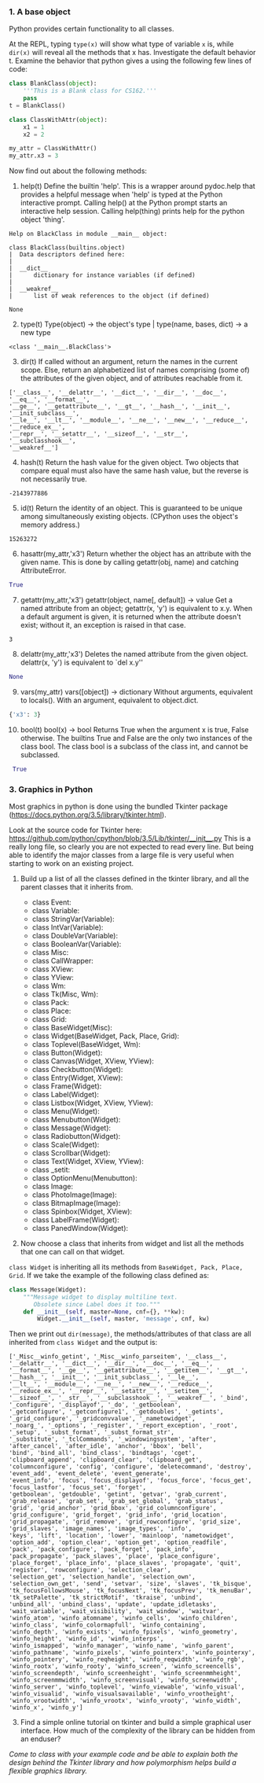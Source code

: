 ### 1. A base object
Python provides certain functionality to all classes.


At the REPL, typing `type(x)` will show what type of variable `x` is, while `dir(x)` will reveal all the methods that x has.  Investigate the default behavior t.  Examine the behavior that python gives a using the following few lines of code:

```python
class BlankClass(object):
    '''This is a Blank class for CS162.'''
    pass
t = BlankClass()

class ClassWithAttr(object):
    x1 = 1
    x2 = 2

my_attr = ClassWithAttr()
my_attr.x3 = 3
```

Now find out about the following methods:
 1. help(t) Define the builtin 'help'.
This is a wrapper around pydoc.help that provides a helpful message
when 'help' is typed at the Python interactive prompt.
Calling help() at the Python prompt starts an interactive help session.
Calling help(thing) prints help for the python object 'thing'.
 ```
 Help on BlackClass in module __main__ object:

class BlackClass(builtins.object)
 |  Data descriptors defined here:
 |
 |  __dict__
 |      dictionary for instance variables (if defined)
 |
 |  __weakref__
 |      list of weak references to the object (if defined)        

None
 ```
 2. type(t)
Type(object) -> the object's type | type(name, bases, dict) -> a new type
 ```
 <class '__main__.BlackClass'>
 ```
 3. dir(t)
If called without an argument, return the names in the current scope. Else, return an alphabetized list of names comprising (some of) the attributes of the given object, and of attributes reachable from it.
 ```
 ['__class__', '__delattr__', '__dict__', '__dir__', '__doc__', '__eq__', '__format__',
 '__ge__', '__getattribute__', '__gt__', '__hash__', '__init__', '__init_subclass__',
 '__le__', '__lt__', '__module__', '__ne__', '__new__', '__reduce__', '__reduce_ex__',
 '__repr__', '__setattr__', '__sizeof__', '__str__', '__subclasshook__', 
'__weakref__']
 ```
 4. hash(t)
 Return the hash value for the given object. Two objects that compare equal must also have the same hash value, but the reverse is not necessarily true.
 ```
 -2143977886
 ```
 5. id(t)
 Return the identity of an object. This is guaranteed to be unique among simultaneously existing objects. (CPython uses the object's memory address.)
 ```
 15263272
 ```
 6. hasattr(my_attr,'x3')
 Return whether the object has an attribute with the given name. This is done by calling getattr(obj, name) and catching AttributeError.
 ```python
 True
 ```
 7. getattr(my_attr,'x3')
 getattr(object, name[, default]) -> value
Get a named attribute from an object; getattr(x, 'y') is equivalent to x.y. When a default argument is given, it is returned when the attribute doesn't exist; without it, an exception is raised in that case.
 ```
 3
 ```
 8. delattr(my_attr,'x3')
Deletes the named attribute from the given object. delattr(x, 'y') is equivalent to `del x.y''
 ```python
 None
 ```
 9. vars(my_attr)
vars([object]) -> dictionary
Without arguments, equivalent to locals(). With an argument, equivalent to object.dict.
 ```python
 {'x3': 3}
 ```
10. bool(t)
bool(x) -> bool
Returns True when the argument x is true, False otherwise. The builtins True and False are the only two instances of the class bool. The class bool is a subclass of the class int, and cannot be subclassed.
```python
 True
 ```
 
 
 ### 3. Graphics in Python
Most graphics in python is done using the bundled Tkinter package (https://docs.python.org/3.5/library/tkinter.html).  

Look at the source code for Tkinter here:
https://github.com/python/cpython/blob/3.5/Lib/tkinter/__init__.py
This is a really long file, so clearly you are not expected to
read every line.  But being able to identify the major classes from a large
file is very useful when starting to work on an existing project.

1. Build up a list of all the classes defined in the tkinter library, and all
the parent classes that it inherits from.
    - class Event:
    - class Variable:
    - class StringVar(Variable):
    - class IntVar(Variable):
    - class DoubleVar(Variable):
    - class BooleanVar(Variable):
    - class Misc:
    - class CallWrapper:
    - class XView:
    - class YView:
    - class Wm:
    - class Tk(Misc, Wm):
    - class Pack:
    - class Place:
    - class Grid:
    - class BaseWidget(Misc):
    - class Widget(BaseWidget, Pack, Place, Grid):
    - class Toplevel(BaseWidget, Wm):
    - class Button(Widget):
    - class Canvas(Widget, XView, YView):
    - class Checkbutton(Widget):
    - class Entry(Widget, XView):
    - class Frame(Widget):
    - class Label(Widget):
    - class Listbox(Widget, XView, YView):
    - class Menu(Widget):
    - class Menubutton(Widget):
    - class Message(Widget):
    - class Radiobutton(Widget):
    - class Scale(Widget):
    - class Scrollbar(Widget):
    - class Text(Widget, XView, YView):
    - class _setit:
    - class OptionMenu(Menubutton):
    - class Image:
    - class PhotoImage(Image):
    - class BitmapImage(Image):
    - class Spinbox(Widget, XView):
    - class LabelFrame(Widget):
    - class PanedWindow(Widget):
    
    
2. Now choose a class that inherits from widget and list all the methods that
one can call on that widget.

```class Widget``` is inheriting all its methods from ```BaseWidget, Pack, Place, Grid```. If we take the example of the following class defined as:
```python
class Message(Widget):
    """Message widget to display multiline text. 
       Obsolete since Label does it too."""
    def __init__(self, master=None, cnf={}, **kw):
        Widget.__init__(self, master, 'message', cnf, kw)
```
Then we print out ```dir(message)```, the methods/attributes of that class are all inherited from ```class Widget``` and the output is:
```
['_Misc__winfo_getint', '_Misc__winfo_parseitem', '__class__', '__delattr__', '__dict__', '__dir__', '__doc__', '__eq__',
'__format__', '__ge__', '__getattribute__', '__getitem__', '__gt__', '__hash__', '__init__', '__init_subclass__', '__le__',
'__lt__', '__module__', '__ne__', '__new__', '__reduce__', '__reduce_ex__', '__repr__', '__setattr__', '__setitem__',
'__sizeof__', '__str__', '__subclasshook__', '__weakref__', '_bind', '_configure', '_displayof', '_do', '_getboolean',
'_getconfigure', '_getconfigure1', '_getdoubles', '_getints', '_grid_configure', '_gridconvvalue', '_nametowidget',
'_noarg_', '_options', '_register', '_report_exception', '_root', '_setup', '_subst_format', '_subst_format_str',
'_substitute', '_tclCommands', '_windowingsystem', 'after', 'after_cancel', 'after_idle', 'anchor', 'bbox', 'bell',
'bind', 'bind_all', 'bind_class', 'bindtags', 'cget', 'clipboard_append', 'clipboard_clear', 'clipboard_get',
'columnconfigure', 'config', 'configure', 'deletecommand', 'destroy', 'event_add', 'event_delete', 'event_generate', 
'event_info', 'focus', 'focus_displayof', 'focus_force', 'focus_get', 'focus_lastfor', 'focus_set', 'forget',
'getboolean', 'getdouble', 'getint', 'getvar', 'grab_current', 'grab_release', 'grab_set', 'grab_set_global', 'grab_status',
'grid', 'grid_anchor', 'grid_bbox', 'grid_columnconfigure', 'grid_configure', 'grid_forget', 'grid_info', 'grid_location',
'grid_propagate', 'grid_remove', 'grid_rowconfigure', 'grid_size', 'grid_slaves', 'image_names', 'image_types', 'info',
'keys', 'lift', 'location', 'lower', 'mainloop', 'nametowidget', 'option_add', 'option_clear', 'option_get', 'option_readfile',
'pack', 'pack_configure', 'pack_forget', 'pack_info', 'pack_propagate', 'pack_slaves', 'place', 'place_configure',
'place_forget', 'place_info', 'place_slaves', 'propagate', 'quit', 'register', 'rowconfigure', 'selection_clear',
'selection_get', 'selection_handle', 'selection_own', 'selection_own_get', 'send', 'setvar', 'size', 'slaves', 'tk_bisque',
'tk_focusFollowsMouse', 'tk_focusNext', 'tk_focusPrev', 'tk_menuBar', 'tk_setPalette', 'tk_strictMotif', 'tkraise', 'unbind',
'unbind_all', 'unbind_class', 'update', 'update_idletasks', 'wait_variable', 'wait_visibility', 'wait_window', 'waitvar',
'winfo_atom', 'winfo_atomname', 'winfo_cells',  'winfo_children', 'winfo_class', 'winfo_colormapfull', 'winfo_containing',
'winfo_depth', 'winfo_exists', 'winfo_fpixels', 'winfo_geometry', 'winfo_height', 'winfo_id', 'winfo_interps',
'winfo_ismapped', 'winfo_manager', 'winfo_name', 'winfo_parent', 'winfo_pathname', 'winfo_pixels', 'winfo_pointerx', 'winfo_pointerxy',
'winfo_pointery', 'winfo_reqheight', 'winfo_reqwidth', 'winfo_rgb', 'winfo_rootx', 'winfo_rooty', 'winfo_screen', 'winfo_screencells',
'winfo_screendepth', 'winfo_screenheight', 'winfo_screenmmheight', 'winfo_screenmmwidth', 'winfo_screenvisual', 'winfo_screenwidth',
'winfo_server', 'winfo_toplevel', 'winfo_viewable', 'winfo_visual', 'winfo_visualid', 'winfo_visualsavailable', 'winfo_vrootheight',
'winfo_vrootwidth', 'winfo_vrootx', 'winfo_vrooty', 'winfo_width', 'winfo_x', 'winfo_y']
```

3. Find a simple online tutorial on tkinter and build a simple graphical user
interface.  How much of the complexity of the library can be hidden from an
enduser?

*Come to class with your example code and be able to explain both the design
behind the Tkinter library and how polymorphism helps build a flexible graphics
library.*
